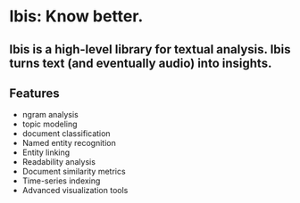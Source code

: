 # Ibis: Know better.

## Ibis is a high-level library for textual analysis. Ibis turns text (and eventually audio) into insights.

## Features
* ngram analysis
* topic modeling
* document classification
* Named entity recognition
* Entity linking
* Readability analysis
* Document similarity metrics
* Time-series indexing
* Advanced visualization tools